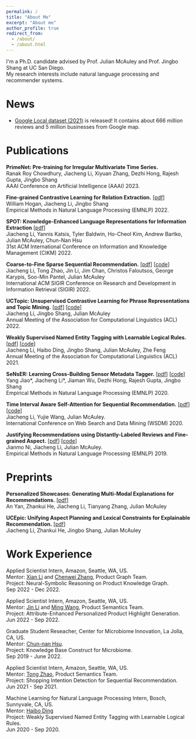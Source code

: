 ```yaml
---
permalink: /
title: "About Me"
excerpt: "About me"
author_profile: true
redirect_from: 
  - /about/
  - /about.html
---
```


I'm a Ph.D. candidate advised by Prof. Julian McAuley and Prof. Jingbo Shang at UC San Diego.
<br/> My research interests include natural language processing and recommender systems.

News
======
* [Google Local dataset (2021)](https://jiachengli1995.github.io/google/index.html) is released! It contains about 666 million reviews and 5 million businesses from Google map.

Publications
======
**PrimeNet: Pre-training for Irregular Multivariate Time Series.**
<br/>Ranak Roy Chowdhury, Jiacheng Li, Xiyuan Zhang, Dezhi Hong, Rajesh Gupta, Jingbo Shang
<br/>AAAI Conference on Artificial Intelligence (AAAI) 2023.

**Fine-grained Contrastive Learning for Relation Extraction.** [[pdf](https://arxiv.org/pdf/2205.12491)]
<br/>William Hogan, Jiacheng Li, Jingbo Shang
<br/>Empirical Methods in Natural Language Processing (EMNLP) 2022.

**SPOT: Knowledge-Enhanced Language Representations for Information Extraction** [[pdf](https://arxiv.org/pdf/2208.09625.pdf)]
<br/>Jiacheng Li, Yannis Katsis, Tyler Baldwin, Ho-Cheol Kim, Andrew Bartko, Julian McAuley, Chun-Nan Hsu
<br/>31st ACM International Conference on Information and Knowledge Management (CIKM) 2022.

**Coarse-to-Fine Sparse Sequential Recommendation.** [[pdf](https://arxiv.org/pdf/2204.01839.pdf)] [[code](https://github.com/JiachengLi1995/CAFE)]
<br/>Jiacheng Li, Tong Zhao, Jin Li, Jim Chan, Christos Faloutsos, George Karypis, Soo-Min Pantel, Julian McAuley
<br/>International ACM SIGIR Conference on Research and Development in Information Retrieval (SIGIR) 2022.

**UCTopic: Unsupervised Contrastive Learning for Phrase Representations and Topic Mining.** [[pdf](https://aclanthology.org/2022.acl-long.426.pdf)] [[code](https://github.com/JiachengLi1995/UCTopic)]
<br/>Jiacheng Li, Jingbo Shang, Julian McAuley
<br/>Annual Meeting of the Association for Computational Linguistics (ACL) 2022.

**Weakly Supervised Named Entity Tagging with Learnable Logical Rules.** [[pdf](https://aclanthology.org/2021.acl-long.352.pdf)] [[code](https://github.com/JiachengLi1995/TALLOR)]
<br/>Jiacheng Li, Haibo Ding, Jingbo Shang, Julian McAuley, Zhe Feng
<br/>Annual Meeting of the Association for Computational Linguistics (ACL) 2021.

**SeNsER: Learning Cross-Building Sensor Metadata Tagger.** [[pdf](/files/SeNsER_emnlp2020.pdf)] [[code](https://github.com/JiachengLi1995/SeNsER)]
<br/>Yang Jiao\*, Jiacheng Li\*, Jiaman Wu, Dezhi Hong, Rajesh Gupta, Jingbo Shang
<br/>Empirical Methods in Natural Language Processing (EMNLP) 2020.

**Time Interval Aware Self-Attention for Sequential Recommendation.** [[pdf](/files/wsdm20.pdf)] [[code](https://github.com/JiachengLi1995/TiSASRec)]
<br/>Jiacheng Li, Yujie Wang, Julian McAuley.
<br/>International Conference on Web Search and Data Mining (WSDM) 2020.

**Justifying Recommendations using Distantly-Labeled Reviews and Fine-grained Aspect.** [[pdf](/files/emnlp19a.pdf)] [[code](https://github.com/nijianmo/recsys_justification)]
<br/>Jianmo Ni, Jiacheng Li, Julian McAuley.
<br/>Empirical Methods in Natural Language Processing (EMNLP) 2019.

Preprints
======
**Personalized Showcases: Generating Multi-Modal Explanations for Recommendations.** [[pdf](https://arxiv.org/pdf/2207.00422)]
<br/>An Yan, Zhankui He, Jiacheng Li, Tianyang Zhang, Julian McAuley

**UCEpic: Unifying Aspect Planning and Lexical Constraints for Explainable Recommendation.** [[pdf](https://arxiv.org/pdf/2209.13885.pdf)]
<br/>Jiacheng Li, Zhankui He, Jingbo Shang, Julian McAuley



Work Experience
======
Applied Scientist Intern, Amazon, Seattle, WA, US.
<br/>Mentor: [Xian Li](https://www.linkedin.com/in/xianl/) and [Chenwei Zhang](https://cwzhang.com/), Product Graph Team.
<br/>Project: Neural-Symbolic Reasoning on Product Knowledge Graph.
<br/>Sep 2022 - Dec 2022.

Applied Scientist Intern, Amazon, Seattle, WA, US.
<br/>Mentor: [Jin Li](https://www.linkedin.com/in/jinli3/) and [Ming Wang](https://www.linkedin.com/in/ming-wang-16404268/), Product Semantics Team.
<br/>Project: Attribute-Enhanced Personalized Product Highlight Generation.
<br/>Jun 2022 - Sep 2022.

Graduate Student Reseacher, Center for Microbiome Innovation, La Jolla, CA, US.
<br/>Mentor: [Chun-nan Hsu](https://profiles.ucsd.edu/chun-nan.hsu).
<br/>Project: Knowledge Base Construct for Microbiome.
<br/>Sep 2019 - June 2022.

Applied Scientist Intern, Amazon, Seattle, WA, US.
<br/>Mentor: [Tong Zhao](https://www.linkedin.com/in/tonytongzhao/), Product Semantics Team.
<br/>Project: Shopping Intention Detection for Sequential Recommendation.
<br/>Jun 2021 - Sep 2021.

Machine Learning for Natural Language Processing Intern, Bosch, Sunnyvale, CA, US.
<br/>Mentor: [Haibo Ding](https://www.linkedin.com/in/haibonlp/)
<br/>Project: Weakly Supervised Named Entity Tagging with Learnable Logical Rules.
<br/>Jun 2020 - Sep 2020.
